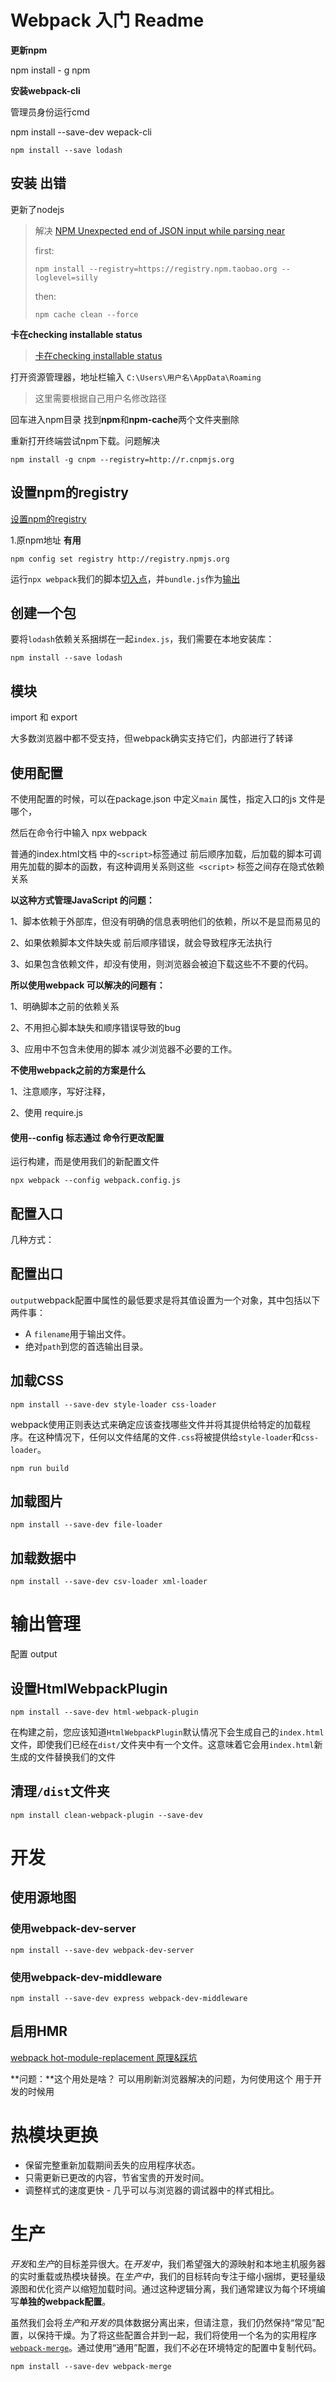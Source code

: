 # Webpack 入门 Readme

**更新npm**

npm install - g npm

**安装webpack-cli**

管理员身份运行cmd 

npm install --save-dev wepack-cli



```
npm install --save lodash
```

## 安装 出错

更新了nodejs 

> 解决 [NPM Unexpected end of JSON input while parsing near](https://blog.csdn.net/qq_38372358/article/details/79551446) 
>
> first:
>
> ```
> npm install --registry=https://registry.npm.taobao.org --loglevel=silly
>
> ```
>
> then:
>
> ```
> npm cache clean --force
> ```

**卡在checking installable status**

> [卡在checking installable status](https://blog.csdn.net/u011215669/article/details/80470674)

打开资源管理器，地址栏输入 
`C:\Users\用户名\AppData\Roaming`

> 这里需要根据自己用户名修改路径

回车进入npm目录 
找到**npm**和**npm-cache**两个文件夹删除 

重新打开终端尝试npm下载。问题解决

```
npm install -g cnpm --registry=http://r.cnpmjs.org
```

## 设置npm的registry

[设置npm的registry](https://www.cnblogs.com/sghy/p/6840925.html)

1.原npm地址   **有用**

```
npm config set registry http://registry.npmjs.org 
```


 运行`npx webpack`我们的脚本[切入点](https://webpack.js.org/concepts/entry-points)，并`bundle.js`作为[输出](https://webpack.js.org/concepts/output)

## 创建一个包

要将`lodash`依赖关系捆绑在一起`index.js`，我们需要在本地安装库：

```
npm install --save lodash
```

## 模块

import  和  export   

大多数浏览器中都不受支持，但webpack确实支持它们，内部进行了转译

## 使用配置

不使用配置的时候，可以在package.json 中定义`main` 属性，指定入口的js 文件是哪个，

然后在命令行中输入 npx webpack

普通的index.html文档 中的`<script>`标签通过 前后顺序加载，后加载的脚本可调用先加载的脚本的函数，有这种调用关系则这些` <script>` 标签之间存在隐式依赖关系 



**以这种方式管理JavaScript 的问题：**

1、脚本依赖于外部库，但没有明确的信息表明他们的依赖，所以不是显而易见的

2、如果依赖脚本文件缺失或 前后顺序错误，就会导致程序无法执行

3、如果包含依赖文件，却没有使用，则浏览器会被迫下载这些不不要的代码。



**所以使用webpack 可以解决的问题有：**

1、明确脚本之前的依赖关系

2、不用担心脚本缺失和顺序错误导致的bug

3、应用中不包含未使用的脚本 减少浏览器不必要的工作。 

**不使用webpack之前的方案是什么**

1、注意顺序，写好注释，

2、使用 require.js 



#### 使用--config 标志通过 命令行更改配置



运行构建，而是使用我们的新配置文件

```
npx webpack --config webpack.config.js
```

## 配置入口

几种方式：

## 配置出口

`output`webpack配置中属性的最低要求是将其值设置为一个对象，其中包括以下两件事：

- A `filename`用于输出文件。
- 绝对`path`到您的首选输出目录。

## 加载CSS

```
npm install --save-dev style-loader css-loader
```

webpack使用正则表达式来确定应该查找哪些文件并将其提供给特定的加载程序。在这种情况下，任何以文件结尾的文件`.css`将被提供给`style-loader`和`css-loader`。 

```
npm run build
```

## 加载图片

```
npm install --save-dev file-loader
```

## 加载数据中

```
npm install --save-dev csv-loader xml-loader
```

# 输出管理

配置 output 

## 设置HtmlWebpackPlugin

```
npm install --save-dev html-webpack-plugin
```

在构建之前，您应该知道`HtmlWebpackPlugin`默认情况下会生成自己的`index.html`文件，即使我们已经在`dist/`文件夹中有一个文件。这意味着它会用`index.html`新生成的文件替换我们的文件

## 清理`/dist`文件夹

```
npm install clean-webpack-plugin --save-dev
```

# 开发

## 使用源地图

### 使用webpack-dev-server

```
npm install --save-dev webpack-dev-server
```

### 使用webpack-dev-middleware

```
npm install --save-dev express webpack-dev-middleware
```

### 

## 启用HMR

 [webpack hot-module-replacement 原理&踩坑](https://segmentfault.com/a/1190000010796038)

**问题：**这个用处是啥？   可以用刷新浏览器解决的问题，为何使用这个     用于开发的时候用  

# 热模块更换

- 保留完整重新加载期间丢失的应用程序状态。
- 只需更新已更改的内容，节省宝贵的开发时间。
- 调整样式的速度更快 - 几乎可以与浏览器的调试器中的样式相比。



# 生产

*开发*和*生产*的目标差异很大。在*开发中*，我们希望强大的源映射和本地主机服务器的实时重载或热模块替换。在*生产中*，我们的目标转向专注于缩小捆绑，更轻量级源图和优化资产以缩短加载时间。通过这种逻辑分离，我们通常建议为每个环境编写**单独的webpack配置**。  

虽然我们会将*生产*和*开发的*具体数据分离出来，但请注意，我们仍然保持“常见”配置，以保持干燥。为了将这些配置合并到一起，我们将使用一个名为的实用程序[`webpack-merge`](https://github.com/survivejs/webpack-merge)。通过使用“通用”配置，我们不必在环境特定的配置中复制代码。



```
npm install --save-dev webpack-merge
```



